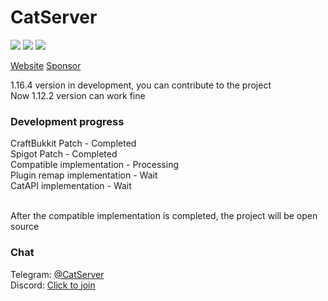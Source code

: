 # CatServer
![](https://img.shields.io/badge/Minecraft-1.16.4-brightgreen.svg?colorB=469C00)
![](https://img.shields.io/badge/Forge-35.1.29-brightgreen.svg?colorB=469C00)
![](https://img.shields.io/badge/Spigot-1.16.4-brightgreen.svg?colorB=469C00)

[Website](https://catserver.moe/)
[Sponsor](https://paypal.me/LHYCAT)

1.16.4 version in development, you can contribute to the project<br>
Now 1.12.2 version can work fine<br>

### Development progress
CraftBukkit Patch - Completed<br>
Spigot Patch - Completed<br>
Compatible implementation - Processing<br>
Plugin remap implementation - Wait<br>
CatAPI implementation - Wait<br><br>

After the compatible implementation is completed, the project will be open source<br>

### Chat
Telegram: [@CatServer](https://t.me/CatServer)<br>
Discord: [Click to join](https://discord.gg/wvBJN4d)<br>
